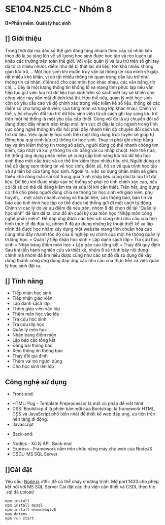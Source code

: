 # SE104.N25.CLC - Nhóm 8
#### []*Phần mềm: Quản lý học sinh


## [] Giới thiệu

Trong thời đại mà dân số thế giới đang tăng nhanh theo cấp số nhân kéo theo đó là sự tăng lên về số lượng học sinh được học tập và rèn luyện tại khắp các trường trên toàn thế giới. Với việc quản lý và lưu trữ trên sổ ghi tay đã tỏ ra nhiều nhược điểm như dễ bị thất lạc dữ liệu, tốn khá nhiều không gian lưu trữ,… Một học sinh khi muốn truy vấn lại thông tin của mình sẽ gặp rất nhiều khó khăn, vì có rất nhiều thông tin quan trọng cần lưu trữ như thông tin cá nhân, điểm số cho các môn học khác nhau, các văn bằng, tín chỉ,… Đây là một lượng thông tin khổng lồ và mang tính phức tạp nếu vẫn tiếp tục giữ việc lưu trữ dữ liệu học sinh trên số sách viết tay sẽ khiến cho công việc này dần mất đi tính khả thi. Hơn thế nữa, quản lý một học sinh còn có yêu cầu cao về độ chính xác trong việc kiểm kê số liệu, thống kê các điểm số cho từng sinh viên, của từng môn và từng lớp khác nhau. Chính vì thế, việc chuyển đổi lưu trữ dữ liệu sinh viên từ sổ sách ghi tay sang lưu trữ trên một hệ thống là một yêu cầu cấp thiết.
Cùng với đó là sự chuyển đổi số đang được đẩy nhanh trên khắp mọi lĩnh vực đi đầu là các ngành trong lĩnh vực công nghệ thông tin đòi hỏi phải đẩy nhanh tiến độ chuyển đổi cách lưu trữ dữ liệu. Việc quản lý học sinh trên một ứng dụng trực tuyến sẽ giúp tự động hóa quá trình lưu trữ thông tin học sinh. Thay vì phải ghi chép bằng tay và tìm kiếm thông tin trong sổ sách, người dùng có thể nhanh chóng tìm kiếm, cập nhật và xử lý thông tin chỉ bằng vài cú nhấp chuột. Hơn thế nữa, hệ thống ứng dụng phần mềm sẽ cung cấp tính năng lưu trữ dữ liệu học sinh theo một cấu trúc và có thể tìm kiếm theo nhiều tiêu chí. Người dùng có thể dễ dàng xem thông tin về học sinh, điểm số, hồ sơ về quá trình học tập và sự tiến bộ của từng học sinh. Ngoài ra, việc sử dụng phần mềm sẽ giảm thiểu khả năng mắc sai sót trong quá trình nhập liệu cũng như là lưu trữ dữ liệu. Dữ liệu khi được nhập vào hệ thống sẽ phải có tính chính xác cao, nếu có lỗi sẽ có thể dễ dàng kiểm tra và sửa lỗi khi cần thiết. Trên hết, ứng dụng có thể cho phép người dùng chia sẻ thông tin học sinh với giáo viên, phụ huynh,… một cách nhanh chóng và thuận tiện, các thông báo, bản tin và báo cáo tình hình học tập có thể được hệ thống gửi đi một cách tự động.
Chính vì các lý do và ưu điểm đã nêu trên, nhóm 8 đã chọn đề tài “Quản lý học sinh” để làm đề tài cho đồ án cuối kỳ của môn học “Nhập môn công nghệ phần mềm”. Để đáp ứng được các tiện ích cũng như nhu cầu của tình hình thực tế đã đưa ra, nhóm 8 đã áp dụng những kỹ thuật thiết kế và lập trình đã được học nhằm xây dựng một website mang tính chuẩn hóa cao cũng như đẩy nhanh tốc độ của 6 nghiệp vụ chính của một hệ thống quản lý trường học:
•	Quản lý tiếp nhận học sinh
•	Lập danh sách lớp
•	Tra cứu học sinh
•	Nhận bảng điểm môn học
•	Lập báo cáo tổng kết
•	Thay đổi quy định
Sau khi tiến hành nghiên cứu và thiết kế, nhóm 8 sẽ trình bày nội dung chính mà nhóm đã tìm hiểu được cũng như các sơ đồ đã sử dụng để xây dựng thành công ứng dụng đáp ứng các nhu cầu của thực tiễn và việc quản lý học sinh đặt ra.


## [] Tính năng

- Tiếp nhận học sinh
- Tiếp nhận giáo viên
- Lập danh sách lớp
- Thêm giáo viên vào lớp
- Thêm môn học vào lớp
- Tra cứu học sinh
- Tra cứu lớp học
- Quản lý môn học
- Nhận bảng điểm môn
- Lập báo cáo tổng kết
- Đăng bài thông báo
- Xem thông tin thông báo
- Thay đổi qui định
- Thêm vai trò người dùng
- Cho học sinh lên lớp

## [](https://github.com/UIT-21522120/nmcnpm/tree/main)Công nghệ sử dụng
 - Front-end:
  + HTML: Pug - Template Preprocessor là một cú pháp để viết html
  + CSS: Bootstrap 4 là phiên bản mới của Bootstrap, là framework HTML, CSS và JavaScript phổ biến nhất để thiết kế web đáp ứng, ưu tiên trên nền tảng di động.
  + Javascript
 - Back-end:
  + Nodejs - Xử lý API, Back-end
  + Express - Framework nằm trên chức năng máy chủ web của NodeJS
  + CSDL: MS SQL Server

## []Cài đặt

Yêu cầu:  [Node.js](https://nodejs.org/)  v19+ để có thể chạy chương trình.
Mở port 1433 cho phép kết nối với MS SQL Server
Cài đặt các thư viện cần thiết và CSDL theo file .sql đã upload

```
npm install
npm install mssql
npm install msnodesqlv8
npm dotenv 
npm run start
```
